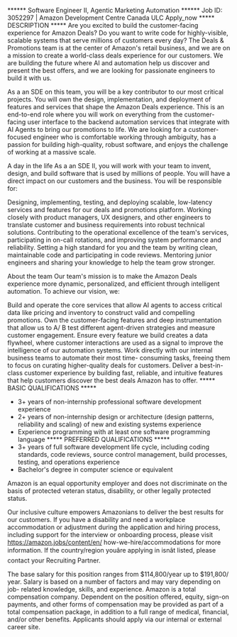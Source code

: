 ****** Software Engineer II, Agentic Marketing Automation ******
Job ID: 3052297 | Amazon Development Centre Canada ULC
Apply_now
***** DESCRIPTION *****
Are you excited to build the customer-facing experience for Amazon Deals? Do
you want to write code for highly-visible, scalable systems that serve millions
of customers every day? The Deals & Promotions team is at the center of
Amazon's retail business, and we are on a mission to create a world-class deals
experience for our customers. We are building the future where AI and
automation help us discover and present the best offers, and we are looking for
passionate engineers to build it with us.

As a an SDE on this team, you will be a key contributor to our most critical
projects. You will own the design, implementation, and deployment of features
and services that shape the Amazon Deals experience. This is an end-to-end role
where you will work on everything from the customer-facing user interface to
the backend automation services that integrate with AI Agents to bring our
promotions to life. We are looking for a customer-focused engineer who is
comfortable working through ambiguity, has a passion for building high-quality,
robust software, and enjoys the challenge of working at a massive scale.

A day in the life
As a an SDE II, you will work with your team to invent, design, and build
software that is used by millions of people. You will have a direct impact on
our customers and the business. You will be responsible for:

Designing, implementing, testing, and deploying scalable, low-latency services
and features for our deals and promotions platform.
Working closely with product managers, UX designers, and other engineers to
translate customer and business requirements into robust technical solutions.
Contributing to the operational excellence of the team's services,
participating in on-call rotations, and improving system performance and
reliability.
Setting a high standard for you and the team by writing clean, maintainable
code and participating in code reviews.
Mentoring junior engineers and sharing your knowledge to help the team grow
stronger.

About the team
Our team's mission is to make the Amazon Deals experience more dynamic,
personalized, and efficient through intelligent automation. To achieve our
vision, we:

Build and operate the core services that allow AI agents to access critical
data like pricing and inventory to construct valid and compelling promotions.
Own the customer-facing features and deep instrumentation that allow us to A/
B test different agent-driven strategies and measure customer engagement.
Ensure every feature we build creates a data flywheel, where customer
interactions are used as a signal to improve the intelligence of our automation
systems.
Work directly with our internal business teams to automate their most time-
consuming tasks, freeing them to focus on curating higher-quality deals for
customers.
Deliver a best-in-class customer experience by building fast, reliable, and
intuitive features that help customers discover the best deals Amazon has to
offer.
***** BASIC QUALIFICATIONS *****
- 3+ years of non-internship professional software development experience
- 2+ years of non-internship design or architecture (design patterns,
reliability and scaling) of new and existing systems experience
- Experience programming with at least one software programming language
***** PREFERRED QUALIFICATIONS *****
- 3+ years of full software development life cycle, including coding standards,
code reviews, source control management, build processes, testing, and
operations experience
- Bachelor's degree in computer science or equivalent

Amazon is an equal opportunity employer and does not discriminate on the basis
of protected veteran status, disability, or other legally protected status.

Our inclusive culture empowers Amazonians to deliver the best results for our
customers. If you have a disability and need a workplace accommodation or
adjustment during the application and hiring process, including support for the
interview or onboarding process, please visit https://amazon.jobs/content/en/
how-we-hire/accommodations for more information. If the country/region youâre
applying in isnât listed, please contact your Recruiting Partner.

The base salary for this position ranges from $114,800/year up to $191,800/
year. Salary is based on a number of factors and may vary depending on job-
related knowledge, skills, and experience. Amazon is a total compensation
company. Dependent on the position offered, equity, sign-on payments, and other
forms of compensation may be provided as part of a total compensation package,
in addition to a full range of medical, financial, and/or other benefits.
Applicants should apply via our internal or external career site.
